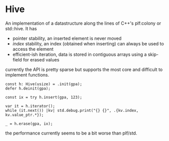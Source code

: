 # Hive
An implementation of a datastructure along the lines of C++'s plf:colony or std::hive.
It has
- pointer stability, an inserted element is never moved
- _index_ stability, an index (obtained when inserting) can always be used to access the element
- efficient-ish iteration, data is stored in contiguous arrays using a skip-field for erased values

currently the API is pretty sparse but supports the most core and difficult to implement functions.

```zig
const h: Hive(usize) = .init(gpa);
defer h.deinit(gpa);

const ix = try h.insert(gpa, 123);

var it = h.iterator();
while (it.next()) |kv| std.debug.print("{} {}", .{kv.index, kv.value_ptr.*});

_ = h.erase(gpa, ix);
```

the performance currently seems to be a bit worse than plf/std.

